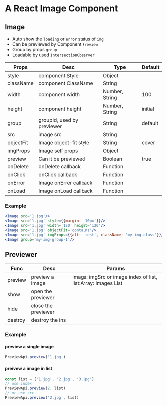 # A React Image Component

## Image

- Auto show the `loading` or `error` status of `img`
- Can be previewed by Component `Preview`
- Group by props `group`
- Loadable by used `IntersectionObserver`

|    Props    | Desc |  Type  | Default |
| ---------- | --- | ------ | ---------- |
| style  |  component Style  | Object |  |
| className | component ClassName | String |  |
| width | component width | Number, String | 100 |
| height | component height | Number, String | initial |
| group | groupId, used by previewer | String | default |
| src | image src | String |  |
| objectFit | Image object-fit style | String | cover |
| imgProps | Image self props | Object |  |
| preview | Can it be previewed | Boolean | true |
| onDelete | onDelete callback | Function |  |
| onClick | onClick callback | Function |  |
| onError | Image onErrer callback | Function |  |
| onLoad | Image onLoad callback | Function |  |

### Example

```jsx
<Image src='1.jpg'/>
<Image src='1.jpg' style={{margin: '10px'}}/>
<Image src='1.jpg' width='120' height='120'/>
<Image src='1.jpg' objectFit='contains'/>
<Image src='1.jpg' imgProps={{alt: 'test', className: 'my-img-class'}}/>
<Image group='my-img-group-1'/>
```


## Previewer

|    Func    | Desc |  Params  |
| ---------- | --- | ------ |
| preview|  preview a image  | image: imgSrc or image index of list, list:Array: Images List |
| show |  open the previewer |  |
| hide |  close the previewer |  |
| destroy |  destroy the ins |  |

### Example

#### preview a single image

```javascript
PreviewApi.preview('1.jpg')
```

#### preivew a image in list

```javascript
const list = ['1.jpg', '2.jpg', '3.jpg']
// use index
PreviewApi.preview(2, list)
// or use src
PreviewApi.preview('2.jpg', list)

```
